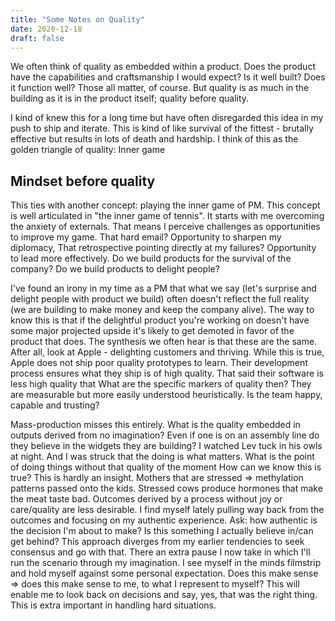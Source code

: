 ```yaml
---
title: "Some Notes on Quality"
date: 2020-12-18
draft: false
---
```


We often think of quality as embedded within a product. Does the product have the capabilities and craftsmanship I would expect? Is it well built? Does it function well? Those all matter, of course. But quality is as much in the building as it is in the product itself; quality before quality. 

I kind of knew this for a long time but have often disregarded this idea in my push to ship and iterate. This is kind of like survival of the fittest - brutally effective but results in lots of death and hardship. 
I think of this as the golden triangle of quality:
Inner game
## Mindset before quality 

This ties with another concept: playing the inner game of PM. This concept is well articulated in "the inner game of tennis". It starts with me overcoming the anxiety of externals. That means I perceive challenges as opportunities to improve my game. That hard email? Opportunity to sharpen my diplomacy, That retrospective pointing directly at my failures? Opportunity to lead more effectively. 
Do we build products for the survival of the company? Do we build products to delight people? 

I've found an irony in my time as a PM that what we say (let's surprise and delight people with product we build) often doesn't reflect the full reality (we are building to make money and keep the company alive). The way to know this is that if the delightful product you're working on doesn't have some major projected upside it's likely to get demoted in favor of the product that does. The synthesis we often hear is that these are the same. After all, look at Apple - delighting customers and thriving. While this is true, Apple does not ship poor quality prototypes to learn. Their development process ensures what they ship is of high quality. That said their software is less high quality that
What are the specific markers of quality then? They are measurable but more easily understood heuristically. Is the team happy, capable and trusting? 

Mass-production misses this entirely. What is the quality embedded in outputs derived from no imagination? Even if one is on an assembly line do they believe in the widgets they are building? 
I watched Lev tuck in his owls at night. And I was struck that the doing is what matters. What is the point of doing things without that quality of the moment
How can we know this is true? 
This is hardly an insight. Mothers that are stressed => methylation patterns passed onto the kids. Stressed cows produce hormones that make the meat taste bad. 
Outcomes derived by a process without joy or care/quality are less desirable. 
I find myself lately pulling way back from the outcomes and focusing on my authentic experience. Ask: how authentic is the decision I'm about to make? Is this something I actually believe in/can get behind? 
This approach diverges from my earlier tendencies to seek consensus and go with that. There an extra pause I now take in which I'll run the scenario through my imagination. I see myself in the minds filmstrip and hold myself against some personal expectation. Does this make sense => does this make sense to me, to what I represent to myself? 
This will enable me to look back on decisions and say, yes, that was the right thing. This is extra important in handling hard situations.  